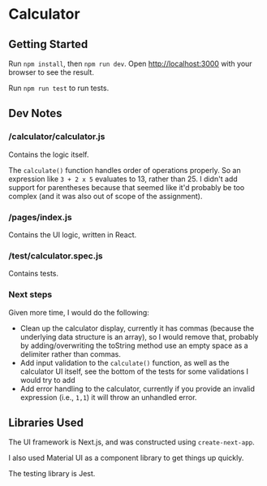 # Calculator

## Getting Started

Run `npm install`, then `npm run dev`. Open [http://localhost:3000](http://localhost:3000) with your browser to see the result.

Run `npm run test` to run tests.

## Dev Notes

### /calculator/calculator.js

Contains the logic itself.

The `calculate()` function handles order of operations properly. So an expression like
`3 + 2 x 5` evaluates to 13, rather than 25. I didn't add support for parentheses because that seemed like it'd probably be too complex (and it was also out of scope of the assignment).

### /pages/index.js

Contains the UI logic, written in React.

### /test/calculator.spec.js

Contains tests.

### Next steps

Given more time, I would do the following:

- Clean up the calculator display, currently it has commas (because the underlying data structure is an array), so I would remove that, probably by adding/overwriting the toString method use an empty space as a delimiter rather than commas.
- Add input validation to the `calculate()` function, as well as the calculator UI itself, see the bottom of the tests for some validations I would try to add
- Add error handling to the calculator, currently if you provide an invalid expression (i.e., `1,1`) it will throw an unhandled error.

## Libraries Used

The UI framework is Next.js, and was constructed using `create-next-app`.

I also used Material UI as a component library to get things up quickly.

The testing library is Jest.
